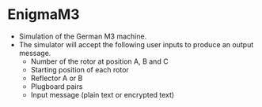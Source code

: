 # EnigmaM3
- Simulation of the German M3 machine.
- The simulator will accept the following user inputs to produce an output message.
  - Number of the rotor at position A, B and C
  - Starting position of each rotor
  - Reflector A or B
  - Plugboard pairs
  - Input message (plain text or encrypted text)
    

